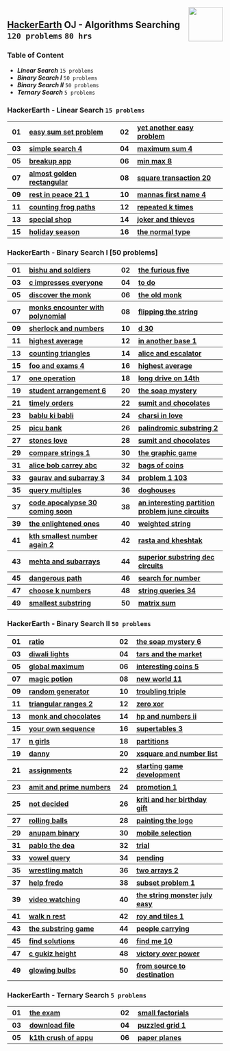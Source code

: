 <img align="right" width="80" src="https://github.com/cs-MohamedAyman/Problem-Solving-Training/blob/master/logos/hackerearth.jpg">

## [HackerEarth](https://hackerearth.com/) OJ - Algorithms Searching `120 problems` `80 hrs`

### Table of Content

- ***Linear Search*** `15 problems`
- ***Binary Search I*** `50 problems`
- ***Binary Search II*** `50 problems`
- ***Ternary Search*** `5 problems`

### HackerEarth - Linear Search `15 problems`

<table>
    <tbody>
        <tr>
            <th align="center" width="50px">01</th><th align="left" width="550px"><a href="https://www.hackerearth.com/practice/algorithms/searching/linear-search/practice-problems/algorithm/easy-sum-set-problem-7e6841ca/">easy sum set problem</a></th>
            <th align="center" width="50px">02</th><th align="left" width="550px"><a href="https://www.hackerearth.com/practice/algorithms/searching/linear-search/practice-problems/algorithm/yet-another-easy-problem-1f3273a0/">yet another easy problem</a></th>
        </tr>
        <tr>
            <th align="center" width="50px">03</th><th align="left" width="550px"><a href="https://www.hackerearth.com/practice/algorithms/searching/linear-search/practice-problems/algorithm/simple-search-4/">simple search 4</a></th>
            <th align="center" width="50px">04</th><th align="left" width="550px"><a href="https://www.hackerearth.com/practice/algorithms/searching/linear-search/practice-problems/algorithm/maximum-sum-4-f8d12458/">maximum sum 4</a></th>
        </tr>
        <tr>
            <th align="center" width="50px">05</th><th align="left" width="550px"><a href="https://www.hackerearth.com/practice/algorithms/searching/linear-search/practice-problems/algorithm/breakup-app/">breakup app</a></th>
            <th align="center" width="50px">06</th><th align="left" width="550px"><a href="https://www.hackerearth.com/practice/algorithms/searching/linear-search/practice-problems/algorithm/min-max-8/">min max 8</a></th>
        </tr>
        <tr>
            <th align="center" width="50px">07</th><th align="left" width="550px"><a href="https://www.hackerearth.com/practice/algorithms/searching/linear-search/practice-problems/algorithm/almost-golden-rectangular-1c9d72c0/">almost golden rectangular</a></th>
            <th align="center" width="50px">08</th><th align="left" width="550px"><a href="https://www.hackerearth.com/practice/algorithms/searching/linear-search/practice-problems/algorithm/square-transaction-20/">square transaction 20</a></th>
        </tr>
        <tr>
            <th align="center" width="50px">09</th><th align="left" width="550px"><a href="https://www.hackerearth.com/practice/algorithms/searching/linear-search/practice-problems/algorithm/rest-in-peace-21-1/">rest in peace 21 1</a></th>
            <th align="center" width="50px">10</th><th align="left" width="550px"><a href="https://www.hackerearth.com/practice/algorithms/searching/linear-search/practice-problems/algorithm/mannas-first-name-4/">mannas first name 4</a></th>
        </tr>
        <tr>
            <th align="center" width="50px">11</th><th align="left" width="550px"><a href="https://www.hackerearth.com/practice/algorithms/searching/linear-search/practice-problems/algorithm/counting-frog-paths-1abd84d5/">counting frog paths</a></th>
            <th align="center" width="50px">12</th><th align="left" width="550px"><a href="https://www.hackerearth.com/practice/algorithms/searching/linear-search/practice-problems/algorithm/repeated-k-times/">repeated k times</a></th>
        </tr>
        <tr>
            <th align="center" width="50px">13</th><th align="left" width="550px"><a href="https://www.hackerearth.com/practice/algorithms/searching/linear-search/practice-problems/algorithm/special-shop-69904c91/">special shop</a></th>
            <th align="center" width="50px">14</th><th align="left" width="550px"><a href="https://www.hackerearth.com/practice/algorithms/searching/linear-search/practice-problems/algorithm/joker-and-thieves-53e59f4a/">joker and thieves</a></th>
        </tr>
        <tr>
            <th align="center" width="50px">15</th><th align="left" width="550px"><a href="https://www.hackerearth.com/practice/algorithms/searching/linear-search/practice-problems/algorithm/holiday-season-ab957deb/">holiday season</a></th>
            <th align="center" width="50px">16</th><th align="left" width="550px"><a href="https://www.hackerearth.com/practice/algorithms/searching/linear-search/practice-problems/algorithm/the-normal-type/">the normal type</a></th>
        </tr>
    </tbody>
</table>

### HackerEarth - Binary Search I [50 problems]

<table>
    <tbody>
        <tr>
            <th align="center" width="50px">01</th><th align="left" width="550px"><a href="https://www.hackerearth.com/practice/algorithms/searching/binary-search/practice-problems/algorithm/bishu-and-soldiers/">bishu and soldiers</a></th>
            <th align="center" width="50px">02</th><th align="left" width="550px"><a href="https://www.hackerearth.com/practice/algorithms/searching/binary-search/practice-problems/algorithm/the-furious-five-69521576/">the furious five</a></th>
        </tr>
        <tr>
            <th align="center" width="50px">03</th><th align="left" width="550px"><a href="https://www.hackerearth.com/practice/algorithms/searching/binary-search/practice-problems/algorithm/c-impresses-everyone/">c impresses everyone</a></th>
            <th align="center" width="50px">04</th><th align="left" width="550px"><a href="https://www.hackerearth.com/practice/algorithms/searching/binary-search/practice-problems/algorithm/to-do-b9cfd3e3/">to do</a></th>
        </tr>
        <tr>
            <th align="center" width="50px">05</th><th align="left" width="550px"><a href="https://www.hackerearth.com/practice/algorithms/searching/binary-search/practice-problems/algorithm/discover-the-monk/">discover the monk</a></th>
            <th align="center" width="50px">06</th><th align="left" width="550px"><a href="https://www.hackerearth.com/practice/algorithms/searching/binary-search/practice-problems/algorithm/the-old-monk/">the old monk</a></th>
        </tr>
        <tr>
            <th align="center" width="50px">07</th><th align="left" width="550px"><a href="https://www.hackerearth.com/practice/algorithms/searching/binary-search/practice-problems/algorithm/monks-encounter-with-polynomial/">monks encounter with polynomial</a></th>
            <th align="center" width="50px">08</th><th align="left" width="550px"><a href="https://www.hackerearth.com/practice/algorithms/searching/binary-search/practice-problems/algorithm/flipping-the-string-831bbbbe/">flipping the string</a></th>
        </tr>
        <tr>
            <th align="center" width="50px">09</th><th align="left" width="550px"><a href="https://www.hackerearth.com/practice/algorithms/searching/binary-search/practice-problems/algorithm/sherlock-and-numbers/">sherlock and numbers</a></th>
            <th align="center" width="50px">10</th><th align="left" width="550px"><a href="https://www.hackerearth.com/practice/algorithms/searching/binary-search/practice-problems/algorithm/d-30/">d 30</a></th>
        </tr>
        <tr>
            <th align="center" width="50px">11</th><th align="left" width="550px"><a href="https://www.hackerearth.com/practice/algorithms/searching/binary-search/practice-problems/algorithm/highest-average-64bdd761/">highest average</a></th>
            <th align="center" width="50px">12</th><th align="left" width="550px"><a href="https://www.hackerearth.com/practice/algorithms/searching/binary-search/practice-problems/algorithm/in-another-base-1-e0d0f1ca/">in another base 1</a></th>
        </tr>
        <tr>
            <th align="center" width="50px">13</th><th align="left" width="550px"><a href="https://www.hackerearth.com/practice/algorithms/searching/binary-search/practice-problems/algorithm/counting-triangles/">counting triangles</a></th>
            <th align="center" width="50px">14</th><th align="left" width="550px"><a href="https://www.hackerearth.com/practice/algorithms/searching/binary-search/practice-problems/algorithm/alice-and-escalator/">alice and escalator</a></th>
        </tr>
        <tr>
            <th align="center" width="50px">15</th><th align="left" width="550px"><a href="https://www.hackerearth.com/practice/algorithms/searching/binary-search/practice-problems/algorithm/foo-and-exams-4/">foo and exams 4</a></th>
            <th align="center" width="50px">16</th><th align="left" width="550px"><a href="https://www.hackerearth.com/practice/algorithms/searching/binary-search/practice-problems/algorithm/highest-average-25400da7/">highest average</a></th>
        </tr>
        <tr>
            <th align="center" width="50px">17</th><th align="left" width="550px"><a href="https://www.hackerearth.com/practice/algorithms/searching/binary-search/practice-problems/algorithm/one-operation/">one operation</a></th>
            <th align="center" width="50px">18</th><th align="left" width="550px"><a href="https://www.hackerearth.com/practice/algorithms/searching/binary-search/practice-problems/algorithm/long-drive-on-14th/">long drive on 14th</a></th>
        </tr>
        <tr>
            <th align="center" width="50px">19</th><th align="left" width="550px"><a href="https://www.hackerearth.com/practice/algorithms/searching/binary-search/practice-problems/algorithm/student-arrangement-6/">student arrangement 6</a></th>
            <th align="center" width="50px">20</th><th align="left" width="550px"><a href="https://www.hackerearth.com/practice/algorithms/searching/binary-search/practice-problems/algorithm/the-soap-mystery/">the soap mystery</a></th>
        </tr>
        <tr>
            <th align="center" width="50px">21</th><th align="left" width="550px"><a href="https://www.hackerearth.com/practice/algorithms/searching/binary-search/practice-problems/algorithm/timely-orders/">timely orders</a></th>
            <th align="center" width="50px">22</th><th align="left" width="550px"><a href="https://www.hackerearth.com/practice/algorithms/searching/binary-search/practice-problems/algorithm/sumit-and-chocolates/">sumit and chocolates</a></th>
        </tr>
        <tr>
            <th align="center" width="50px">23</th><th align="left" width="550px"><a href="https://www.hackerearth.com/practice/algorithms/searching/binary-search/practice-problems/algorithm/bablu-ki-babli-51f74021/">bablu ki babli</a></th>
            <th align="center" width="50px">24</th><th align="left" width="550px"><a href="https://www.hackerearth.com/practice/algorithms/searching/binary-search/practice-problems/algorithm/charsi-in-love/">charsi in love</a></th>
        </tr>
        <tr>
            <th align="center" width="50px">25</th><th align="left" width="550px"><a href="https://www.hackerearth.com/practice/algorithms/searching/binary-search/practice-problems/algorithm/picu-bank-09e29493/">picu bank</a></th>
            <th align="center" width="50px">26</th><th align="left" width="550px"><a href="https://www.hackerearth.com/practice/algorithms/searching/binary-search/practice-problems/algorithm/palindromic-substring-2-a3d45c46/">palindromic substring 2</a></th>
        </tr>
        <tr>
            <th align="center" width="50px">27</th><th align="left" width="550px"><a href="https://www.hackerearth.com/practice/algorithms/searching/binary-search/practice-problems/algorithm/stones-love/">stones love</a></th>
            <th align="center" width="50px">28</th><th align="left" width="550px"><a href="https://www.hackerearth.com/practice/algorithms/searching/binary-search/practice-problems/algorithm/sumit-and-chocolates-c9e3069d/">sumit and chocolates</a></th>
        </tr>
        <tr>
            <th align="center" width="50px">29</th><th align="left" width="550px"><a href="https://www.hackerearth.com/practice/algorithms/searching/binary-search/practice-problems/algorithm/compare-strings-1-1cb66e03/">compare strings 1</a></th>
            <th align="center" width="50px">30</th><th align="left" width="550px"><a href="https://www.hackerearth.com/practice/algorithms/searching/binary-search/practice-problems/algorithm/the-graphic-game-59c30775/">the graphic game</a></th>
        </tr>
        <tr>
            <th align="center" width="50px">31</th><th align="left" width="550px"><a href="https://www.hackerearth.com/practice/algorithms/searching/binary-search/practice-problems/algorithm/alice-bob-carrey-abc/">alice bob carrey abc</a></th>
            <th align="center" width="50px">32</th><th align="left" width="550px"><a href="https://www.hackerearth.com/practice/algorithms/searching/binary-search/practice-problems/algorithm/bags-of-coins-7b1d612c/">bags of coins</a></th>
        </tr>
        <tr>
            <th align="center" width="50px">33</th><th align="left" width="550px"><a href="https://www.hackerearth.com/practice/algorithms/searching/binary-search/practice-problems/algorithm/gaurav-and-subarray-3-787fb90a/">gaurav and subarray 3</a></th>
            <th align="center" width="50px">34</th><th align="left" width="550px"><a href="https://www.hackerearth.com/practice/algorithms/searching/binary-search/practice-problems/algorithm/problem-1-103/">problem 1 103</a></th>
        </tr>
        <tr>
            <th align="center" width="50px">35</th><th align="left" width="550px"><a href="https://www.hackerearth.com/practice/algorithms/searching/binary-search/practice-problems/algorithm/query-multiples-6cf951be/">query multiples</a></th>
            <th align="center" width="50px">36</th><th align="left" width="550px"><a href="https://www.hackerearth.com/practice/algorithms/searching/binary-search/practice-problems/algorithm/doghouses/">doghouses</a></th>
        </tr>
        <tr>
            <th align="center" width="50px">37</th><th align="left" width="550px"><a href="https://www.hackerearth.com/practice/algorithms/searching/binary-search/practice-problems/algorithm/code-apocalypse-30-coming-soon/">code apocalypse 30 coming soon</a></th>
            <th align="center" width="50px">38</th><th align="left" width="550px"><a href="https://www.hackerearth.com/practice/algorithms/searching/binary-search/practice-problems/algorithm/an-interesting-partition-problem-june-circuits-18f83691/">an interesting partition problem june circuits</a></th>
        </tr>
        <tr>
            <th align="center" width="50px">39</th><th align="left" width="550px"><a href="https://www.hackerearth.com/practice/algorithms/searching/binary-search/practice-problems/algorithm/the-enlightened-ones/">the enlightened ones</a></th>
            <th align="center" width="50px">40</th><th align="left" width="550px"><a href="https://www.hackerearth.com/practice/algorithms/searching/binary-search/practice-problems/algorithm/weighted-string/">weighted string</a></th>
        </tr>
        <tr>
            <th align="center" width="50px">41</th><th align="left" width="550px"><a href="https://www.hackerearth.com/practice/algorithms/searching/binary-search/practice-problems/algorithm/kth-smallest-number-again-2/">kth smallest number again 2</a></th>
            <th align="center" width="50px">42</th><th align="left" width="550px"><a href="https://www.hackerearth.com/practice/algorithms/searching/binary-search/practice-problems/algorithm/rasta-and-kheshtak/">rasta and kheshtak</a></th>
        </tr>
        <tr>
            <th align="center" width="50px">43</th><th align="left" width="550px"><a href="https://www.hackerearth.com/practice/algorithms/searching/binary-search/practice-problems/algorithm/mehta-and-subarrays/">mehta and subarrays</a></th>
            <th align="center" width="50px">44</th><th align="left" width="550px"><a href="https://www.hackerearth.com/practice/algorithms/searching/binary-search/practice-problems/algorithm/superior-substring-dec-circuits-e51b3c27/">superior substring dec circuits</a></th>
        </tr>
        <tr>
            <th align="center" width="50px">45</th><th align="left" width="550px"><a href="https://www.hackerearth.com/practice/algorithms/searching/binary-search/practice-problems/algorithm/dangerous-path-467b0dc7/">dangerous path</a></th>
            <th align="center" width="50px">46</th><th align="left" width="550px"><a href="https://www.hackerearth.com/practice/algorithms/searching/binary-search/practice-problems/algorithm/search-for-number/">search for number</a></th>
        </tr>
        <tr>
            <th align="center" width="50px">47</th><th align="left" width="550px"><a href="https://www.hackerearth.com/practice/algorithms/searching/binary-search/practice-problems/algorithm/choose-k-numbers-453f4bce/">choose k numbers</a></th>
            <th align="center" width="50px">48</th><th align="left" width="550px"><a href="https://www.hackerearth.com/practice/algorithms/searching/binary-search/practice-problems/algorithm/string-queries-34/">string queries 34</a></th>
        </tr>
        <tr>
            <th align="center" width="50px">49</th><th align="left" width="550px"><a href="https://www.hackerearth.com/practice/algorithms/searching/binary-search/practice-problems/algorithm/smallest-substring-e1862fcf/">smallest substring</a></th>
            <th align="center" width="50px">50</th><th align="left" width="550px"><a href="https://www.hackerearth.com/practice/algorithms/searching/binary-search/practice-problems/approximate/matrix-sum/">matrix sum</a></th>
        </tr>
    </tbody>
</table>

### HackerEarth - Binary Search II `50 problems`

<table>
    <tbody>
        <tr>
            <th align="center" width="50px">01</th><th align="left" width="550px"><a href="https://www.hackerearth.com/practice/algorithms/searching/binary-search/practice-problems/approximate/ratio-317c498f/">ratio</a></th>
            <th align="center" width="50px">02</th><th align="left" width="550px"><a href="https://www.hackerearth.com/practice/algorithms/searching/binary-search/practice-problems/algorithm/the-soap-mystery-6/">the soap mystery 6</a></th>
        </tr>
        <tr>
            <th align="center" width="50px">03</th><th align="left" width="550px"><a href="https://www.hackerearth.com/practice/algorithms/searching/binary-search/practice-problems/algorithm/diwali-lights-3358fa33/">diwali lights</a></th>
            <th align="center" width="50px">04</th><th align="left" width="550px"><a href="https://www.hackerearth.com/practice/algorithms/searching/binary-search/practice-problems/algorithm/tars-and-the-market-8a58f869/">tars and the market</a></th>
        </tr>
        <tr>
            <th align="center" width="50px">05</th><th align="left" width="550px"><a href="https://www.hackerearth.com/practice/algorithms/searching/binary-search/practice-problems/algorithm/global-maximum/">global maximum</a></th>
            <th align="center" width="50px">06</th><th align="left" width="550px"><a href="https://www.hackerearth.com/practice/algorithms/searching/binary-search/practice-problems/algorithm/interesting-coins-5/">interesting coins 5</a></th>
        </tr>
        <tr>
            <th align="center" width="50px">07</th><th align="left" width="550px"><a href="https://www.hackerearth.com/practice/algorithms/searching/binary-search/practice-problems/algorithm/magic-potion-d54349f9/">magic potion</a></th>
            <th align="center" width="50px">08</th><th align="left" width="550px"><a href="https://www.hackerearth.com/practice/algorithms/searching/binary-search/practice-problems/algorithm/new-world-11/">new world 11</a></th>
        </tr>
        <tr>
            <th align="center" width="50px">09</th><th align="left" width="550px"><a href="https://www.hackerearth.com/practice/algorithms/searching/binary-search/practice-problems/algorithm/random-generator/">random generator</a></th>
            <th align="center" width="50px">10</th><th align="left" width="550px"><a href="https://www.hackerearth.com/practice/algorithms/searching/binary-search/practice-problems/algorithm/troubling-triple/">troubling triple</a></th>
        </tr>
        <tr>
            <th align="center" width="50px">11</th><th align="left" width="550px"><a href="https://www.hackerearth.com/practice/algorithms/searching/binary-search/practice-problems/algorithm/triangular-ranges-2/">triangular ranges 2</a></th>
            <th align="center" width="50px">12</th><th align="left" width="550px"><a href="https://www.hackerearth.com/practice/algorithms/searching/binary-search/practice-problems/algorithm/zero-xor-e3085486/">zero xor</a></th>
        </tr>
        <tr>
            <th align="center" width="50px">13</th><th align="left" width="550px"><a href="https://www.hackerearth.com/practice/algorithms/searching/binary-search/practice-problems/algorithm/monk-and-chocolates-60875f0e/">monk and chocolates</a></th>
            <th align="center" width="50px">14</th><th align="left" width="550px"><a href="https://www.hackerearth.com/practice/algorithms/searching/binary-search/practice-problems/algorithm/hp-and-numbers-ii-0115b16e/">hp and numbers ii</a></th>
        </tr>
        <tr>
            <th align="center" width="50px">15</th><th align="left" width="550px"><a href="https://www.hackerearth.com/practice/algorithms/searching/binary-search/practice-problems/algorithm/your-own-sequence-113bf172/">your own sequence</a></th>
            <th align="center" width="50px">16</th><th align="left" width="550px"><a href="https://www.hackerearth.com/practice/algorithms/searching/binary-search/practice-problems/algorithm/supertables-3/">supertables 3</a></th>
        </tr>
        <tr>
            <th align="center" width="50px">17</th><th align="left" width="550px"><a href="https://www.hackerearth.com/practice/algorithms/searching/binary-search/practice-problems/algorithm/n-girls-bbd50a1d/">n girls</a></th>
            <th align="center" width="50px">18</th><th align="left" width="550px"><a href="https://www.hackerearth.com/practice/algorithms/searching/binary-search/practice-problems/algorithm/partitions-5fd40ffc/">partitions</a></th>
        </tr>
        <tr>
            <th align="center" width="50px">19</th><th align="left" width="550px"><a href="https://www.hackerearth.com/practice/algorithms/searching/binary-search/practice-problems/algorithm/danny/">danny</a></th>
            <th align="center" width="50px">20</th><th align="left" width="550px"><a href="https://www.hackerearth.com/practice/algorithms/searching/binary-search/practice-problems/algorithm/xsquare-and-number-list/">xsquare and number list</a></th>
        </tr>
        <tr>
            <th align="center" width="50px">21</th><th align="left" width="550px"><a href="https://www.hackerearth.com/practice/algorithms/searching/binary-search/practice-problems/algorithm/assignments-67454120/">assignments</a></th>
            <th align="center" width="50px">22</th><th align="left" width="550px"><a href="https://www.hackerearth.com/practice/algorithms/searching/binary-search/practice-problems/algorithm/starting-game-development/">starting game development</a></th>
        </tr>
        <tr>
            <th align="center" width="50px">23</th><th align="left" width="550px"><a href="https://www.hackerearth.com/practice/algorithms/searching/binary-search/practice-problems/algorithm/amit-and-prime-numbers/">amit and prime numbers</a></th>
            <th align="center" width="50px">24</th><th align="left" width="550px"><a href="https://www.hackerearth.com/practice/algorithms/searching/binary-search/practice-problems/algorithm/promotion-1/">promotion 1</a></th>
        </tr>
        <tr>
            <th align="center" width="50px">25</th><th align="left" width="550px"><a href="https://www.hackerearth.com/practice/algorithms/searching/binary-search/practice-problems/algorithm/not-decided/">not decided</a></th>
            <th align="center" width="50px">26</th><th align="left" width="550px"><a href="https://www.hackerearth.com/practice/algorithms/searching/binary-search/practice-problems/algorithm/kriti-and-her-birthday-gift/">kriti and her birthday gift</a></th>
        </tr>
        <tr>
            <th align="center" width="50px">27</th><th align="left" width="550px"><a href="https://www.hackerearth.com/practice/algorithms/searching/binary-search/practice-problems/algorithm/rolling-balls-b8923a50/">rolling balls</a></th>
            <th align="center" width="50px">28</th><th align="left" width="550px"><a href="https://www.hackerearth.com/practice/algorithms/searching/binary-search/practice-problems/algorithm/painting-the-logo/">painting the logo</a></th>
        </tr>
        <tr>
            <th align="center" width="50px">29</th><th align="left" width="550px"><a href="https://www.hackerearth.com/practice/algorithms/searching/binary-search/practice-problems/algorithm/anupam-binary/">anupam binary</a></th>
            <th align="center" width="50px">30</th><th align="left" width="550px"><a href="https://www.hackerearth.com/practice/algorithms/searching/binary-search/practice-problems/algorithm/mobile-selection-acc2cf2b/">mobile selection</a></th>
        </tr>
        <tr>
            <th align="center" width="50px">31</th><th align="left" width="550px"><a href="https://www.hackerearth.com/practice/algorithms/searching/binary-search/practice-problems/algorithm/pablo-the-dea/">pablo the dea</a></th>
            <th align="center" width="50px">32</th><th align="left" width="550px"><a href="https://www.hackerearth.com/practice/algorithms/searching/binary-search/practice-problems/algorithm/trial/">trial</a></th>
        </tr>
        <tr>
            <th align="center" width="50px">33</th><th align="left" width="550px"><a href="https://www.hackerearth.com/practice/algorithms/searching/binary-search/practice-problems/algorithm/vowel-query-51648a6c/">vowel query</a></th>
            <th align="center" width="50px">34</th><th align="left" width="550px"><a href="https://www.hackerearth.com/practice/algorithms/searching/binary-search/practice-problems/algorithm/pending/">pending</a></th>
        </tr>
        <tr>
            <th align="center" width="50px">35</th><th align="left" width="550px"><a href="https://www.hackerearth.com/practice/algorithms/searching/binary-search/practice-problems/algorithm/wrestling-match/">wrestling match</a></th>
            <th align="center" width="50px">36</th><th align="left" width="550px"><a href="https://www.hackerearth.com/practice/algorithms/searching/binary-search/practice-problems/algorithm/two-arrays-2-0f24abf0/">two arrays 2</a></th>
        </tr>
        <tr>
            <th align="center" width="50px">37</th><th align="left" width="550px"><a href="https://www.hackerearth.com/practice/algorithms/searching/binary-search/practice-problems/algorithm/help-fredo/">help fredo</a></th>
            <th align="center" width="50px">38</th><th align="left" width="550px"><a href="https://www.hackerearth.com/practice/algorithms/searching/binary-search/practice-problems/algorithm/subset-problem-1-ce9c4e7b/">subset problem 1</a></th>
        </tr>
        <tr>
            <th align="center" width="50px">39</th><th align="left" width="550px"><a href="https://www.hackerearth.com/practice/algorithms/searching/binary-search/practice-problems/algorithm/video-watching-8c6cbee6/">video watching</a></th>
            <th align="center" width="50px">40</th><th align="left" width="550px"><a href="https://www.hackerearth.com/practice/algorithms/searching/binary-search/practice-problems/algorithm/the-string-monster-july-easy/">the string monster july easy</a></th>
        </tr>
        <tr>
            <th align="center" width="50px">41</th><th align="left" width="550px"><a href="https://www.hackerearth.com/practice/algorithms/searching/binary-search/practice-problems/algorithm/walk-n-rest-ca02551e/">walk n rest</a></th>
            <th align="center" width="50px">42</th><th align="left" width="550px"><a href="https://www.hackerearth.com/practice/algorithms/searching/binary-search/practice-problems/algorithm/roy-and-tiles-1/">roy and tiles 1</a></th>
        </tr>
        <tr>
            <th align="center" width="50px">43</th><th align="left" width="550px"><a href="https://www.hackerearth.com/practice/algorithms/searching/binary-search/practice-problems/algorithm/the-substring-game-c14f8bd2/">the substring game</a></th>
            <th align="center" width="50px">44</th><th align="left" width="550px"><a href="https://www.hackerearth.com/practice/algorithms/searching/binary-search/practice-problems/algorithm/people-carrying-6dd467ed/">people carrying</a></th>
        </tr>
        <tr>
            <th align="center" width="50px">45</th><th align="left" width="550px"><a href="https://www.hackerearth.com/practice/algorithms/searching/binary-search/practice-problems/algorithm/find-solutions/">find solutions</a></th>
            <th align="center" width="50px">46</th><th align="left" width="550px"><a href="https://www.hackerearth.com/practice/algorithms/searching/binary-search/practice-problems/algorithm/find-me-10/">find me 10</a></th>
        </tr>
        <tr>
            <th align="center" width="50px">47</th><th align="left" width="550px"><a href="https://www.hackerearth.com/practice/algorithms/searching/binary-search/practice-problems/algorithm/c-gukiz-height/">c gukiz height</a></th>
            <th align="center" width="50px">48</th><th align="left" width="550px"><a href="https://www.hackerearth.com/practice/algorithms/searching/binary-search/practice-problems/algorithm/victory-over-power-4a0cb459/">victory over power</a></th>
        </tr>
        <tr>
            <th align="center" width="50px">49</th><th align="left" width="550px"><a href="https://www.hackerearth.com/practice/algorithms/searching/binary-search/practice-problems/algorithm/glowing-bulbs/">glowing bulbs</a></th>
            <th align="center" width="50px">50</th><th align="left" width="550px"><a href="https://www.hackerearth.com/practice/algorithms/searching/binary-search/practice-problems/algorithm/from-source-to-destination/">from source to destination</a></th>
        </tr>
    </tbody>
</table>

### HackerEarth - Ternary Search `5 problems`

<table>
    <tbody>
        <tr>
            <th align="center" width="50px">01</th><th align="left" width="550px"><a href="https://www.hackerearth.com/practice/algorithms/searching/ternary-search/practice-problems/algorithm/the-exam/">the exam</a></th>
            <th align="center" width="50px">02</th><th align="left" width="550px"><a href="https://www.hackerearth.com/practice/algorithms/searching/ternary-search/practice-problems/algorithm/small-factorials/">small factorials</a></th>
        </tr>
        <tr>
            <th align="center" width="50px">03</th><th align="left" width="550px"><a href="https://www.hackerearth.com/practice/algorithms/searching/ternary-search/practice-problems/algorithm/download-file-b0fe3520/">download file</a></th>
            <th align="center" width="50px">04</th><th align="left" width="550px"><a href="https://www.hackerearth.com/practice/algorithms/searching/ternary-search/practice-problems/algorithm/puzzled-grid-1/">puzzled grid 1</a></th>
        </tr>
        <tr>
            <th align="center" width="50px">05</th><th align="left" width="550px"><a href="https://www.hackerearth.com/practice/algorithms/searching/ternary-search/practice-problems/algorithm/k1th-crush-of-appu/">k1th crush of appu</a></th>
            <th align="center" width="50px">06</th><th align="left" width="550px"><a href="https://www.hackerearth.com/practice/algorithms/searching/ternary-search/practice-problems/approximate/paper-planes-8cb51f55/">paper planes</a></th>
        </tr>
    </tbody>
</table>
